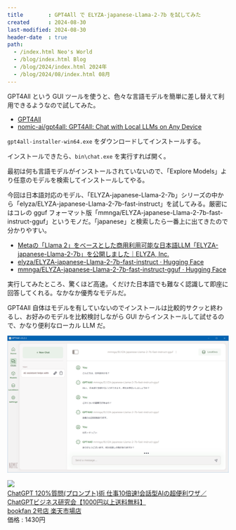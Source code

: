 ```yaml
---
title        : GPT4All で ELYZA-japanese-Llama-2-7b を試してみた
created      : 2024-08-30
last-modified: 2024-08-30
header-date  : true
path:
  - /index.html Neo's World
  - /blog/index.html Blog
  - /blog/2024/index.html 2024年
  - /blog/2024/08/index.html 08月
---
```


GPT4All という GUI ツールを使うと、色々な言語モデルを簡単に差し替えて利用できるようなので試してみた。

- [GPT4All](https://www.nomic.ai/gpt4all)
- [nomic-ai/gpt4all: GPT4All: Chat with Local LLMs on Any Device](https://github.com/nomic-ai/gpt4all)

`gpt4all-installer-win64.exe` をダウンロードしてインストールする。

インストールできたら、`bin\chat.exe` を実行すれば開く。

最初は何も言語モデルがインストールされていないので、「Explore Models」より任意のモデルを検索してインストールしてやる。

今回は日本語対応のモデル、「ELYZA-japanese-Llama-2-7b」シリーズの中から「elyza/ELYZA-japanese-Llama-2-7b-fast-instruct」を試してみる。厳密にはコレの gguf フォーマット版「mmnga/ELYZA-japanese-Llama-2-7b-fast-instruct-gguf」というモノだ。「japanese」と検索したら一番上に出てきたので分かりやすい。

- [Metaの「Llama 2」をベースとした商用利用可能な日本語LLM「ELYZA-japanese-Llama-2-7b」を公開しました｜ELYZA, Inc.](https://note.com/elyza/n/na405acaca130)
- [elyza/ELYZA-japanese-Llama-2-7b-fast-instruct · Hugging Face](https://huggingface.co/elyza/ELYZA-japanese-Llama-2-7b-fast-instruct)
- [mmnga/ELYZA-japanese-Llama-2-7b-fast-instruct-gguf · Hugging Face](https://huggingface.co/mmnga/ELYZA-japanese-Llama-2-7b-fast-instruct-gguf)

実行してみたところ、驚くほど高速。くだけた日本語でも難なく認識して即座に回答してくれる。なかなか優秀なモデルだ。

GPT4All 自体はモデルを有していないのでインストールは比較的サクッと終わるし、お好みのモデルを比較検討しながら GUI からインストールして試せるので、かなり便利なローカル LLM だ。

![GPT4All を使ってみた感じ](./30-01-01.png)

<div class="ad-rakuten">
  <div class="ad-rakuten-image">
    <a href="https://hb.afl.rakuten.co.jp/hgc/g00rk0p2.waxyc5ae.g00rk0p2.waxyd63d/?pc=https%3A%2F%2Fitem.rakuten.co.jp%2Fbookfan%2Fbk-4299047931%2F&amp;m=http%3A%2F%2Fm.rakuten.co.jp%2Fbookfan%2Fi%2F12878050%2F&amp;rafcid=wsc_i_is_1051972513434300252">
      <img src="https://thumbnail.image.rakuten.co.jp/@0_mall/bookfan/cabinet/01085/bk4299047931.jpg?_ex=128x128">
    </a>
  </div>
  <div class="ad-rakuten-info">
    <div class="ad-rakuten-title">
      <a href="https://hb.afl.rakuten.co.jp/hgc/g00rk0p2.waxyc5ae.g00rk0p2.waxyd63d/?pc=https%3A%2F%2Fitem.rakuten.co.jp%2Fbookfan%2Fbk-4299047931%2F&amp;m=http%3A%2F%2Fm.rakuten.co.jp%2Fbookfan%2Fi%2F12878050%2F&amp;rafcid=wsc_i_is_1051972513434300252">ChatGPT 120%質問(プロンプト)術 仕事10倍速!会話型AIの超便利ワザ／ChatGPTビジネス研究会【1000円以上送料無料】</a>
    </div>
    <div class="ad-rakuten-shop">
      <a href="https://hb.afl.rakuten.co.jp/hgc/g00rk0p2.waxyc5ae.g00rk0p2.waxyd63d/?pc=https%3A%2F%2Fwww.rakuten.co.jp%2Fbookfan%2F&amp;m=http%3A%2F%2Fm.rakuten.co.jp%2Fbookfan%2F&amp;rafcid=wsc_i_is_1051972513434300252">bookfan 2号店 楽天市場店</a>
    </div>
    <div class="ad-rakuten-price">価格 : 1430円</div>
  </div>
</div>
